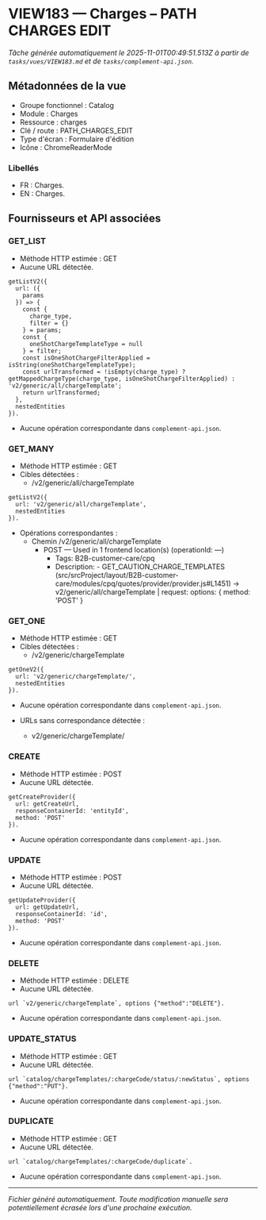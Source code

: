 # VIEW183 — Charges – PATH CHARGES EDIT

_Tâche générée automatiquement le 2025-11-01T00:49:51.513Z à partir de `tasks/vues/VIEW183.md` et de `tasks/complement-api.json`._

## Métadonnées de la vue

- Groupe fonctionnel : Catalog
- Module : Charges
- Ressource : charges
- Clé / route : PATH_CHARGES_EDIT
- Type d'écran : Formulaire d'édition
- Icône : ChromeReaderMode

### Libellés
- FR : Charges.
- EN : Charges.

## Fournisseurs et API associées

### GET_LIST

- Méthode HTTP estimée : GET
- Aucune URL détectée.

```text
getListV2({
  url: ({
    params
  }) => {
    const {
      charge_type,
      filter = {}
    } = params;
    const {
      oneShotChargeTemplateType = null
    } = filter;
    const isOneShotChargeFilterApplied = isString(oneShotChargeTemplateType);
    const urlTransformed = !isEmpty(charge_type) ? getMappedChargeType(charge_type, isOneShotChargeFilterApplied) : 'v2/generic/all/chargeTemplate';
    return urlTransformed;
  },
  nestedEntities
}).
```

- Aucune opération correspondante dans `complement-api.json`.

### GET_MANY

- Méthode HTTP estimée : GET
- Cibles détectées :
  - /v2/generic/all/chargeTemplate

```text
getListV2({
  url: 'v2/generic/all/chargeTemplate',
  nestedEntities
}).
```

- Opérations correspondantes :
  - Chemin /v2/generic/all/chargeTemplate
    - POST — Used in 1 frontend location(s) (operationId: —)
      - Tags: B2B-customer-care/cpq
      - Description: - GET_CAUTION_CHARGE_TEMPLATES (src/srcProject/layout/B2B-customer-care/modules/cpq/quotes/provider/provider.js#L1451) -> v2/generic/all/chargeTemplate | request: options: { method: 'POST' }

### GET_ONE

- Méthode HTTP estimée : GET
- Cibles détectées :
  - /v2/generic/chargeTemplate

```text
getOneV2({
  url: 'v2/generic/chargeTemplate/',
  nestedEntities
}).
```

- Aucune opération correspondante dans `complement-api.json`.

- URLs sans correspondance détectée :
  - v2/generic/chargeTemplate/

### CREATE

- Méthode HTTP estimée : POST
- Aucune URL détectée.

```text
getCreateProvider({
  url: getCreateUrl,
  responseContainerId: 'entityId',
  method: 'POST'
}).
```

- Aucune opération correspondante dans `complement-api.json`.

### UPDATE

- Méthode HTTP estimée : POST
- Aucune URL détectée.

```text
getUpdateProvider({
  url: getUpdateUrl,
  responseContainerId: 'id',
  method: 'POST'
}).
```

- Aucune opération correspondante dans `complement-api.json`.

### DELETE

- Méthode HTTP estimée : DELETE
- Aucune URL détectée.

```text
url `v2/generic/chargeTemplate`, options {"method":"DELETE"}.
```

- Aucune opération correspondante dans `complement-api.json`.

### UPDATE_STATUS

- Méthode HTTP estimée : GET
- Aucune URL détectée.

```text
url `catalog/chargeTemplates/:chargeCode/status/:newStatus`, options {"method":"PUT"}.
```

- Aucune opération correspondante dans `complement-api.json`.

### DUPLICATE

- Méthode HTTP estimée : GET
- Aucune URL détectée.

```text
url `catalog/chargeTemplates/:chargeCode/duplicate`.
```

- Aucune opération correspondante dans `complement-api.json`.

---

_Fichier généré automatiquement. Toute modification manuelle sera potentiellement écrasée lors d'une prochaine exécution._
